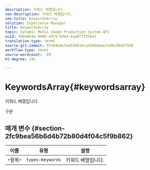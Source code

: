 ```yaml
---
description: 키워드 배열입니다.
seo-description: 키워드 배열입니다.
seo-title: KeywordsArray
solution: Experience Manager
title: KeywordsArray
topic: Dynamic Media Image Production System API
uuid: 78da064a-9906-4d79-93b4-4aa0f73358e2
translation-type: tm+mt
source-git-commit: 97a84e8e7edd3d834ca42069eae7c09c00d57938
workflow-type: tm+mt
source-wordcount: '25'
ht-degree: 24%

---
```



# KeywordsArray{#keywordsarray}

키워드 배열입니다.

구문

## 매개 변수 {#section-2fc9bea56b6d4b72b80d4f04c5f9b862}

| 이름 | 유형 | 설명 |
|---|---|---|
| `*`항목`*` | `types:Keywords` | 키워드 배열입니다. |

